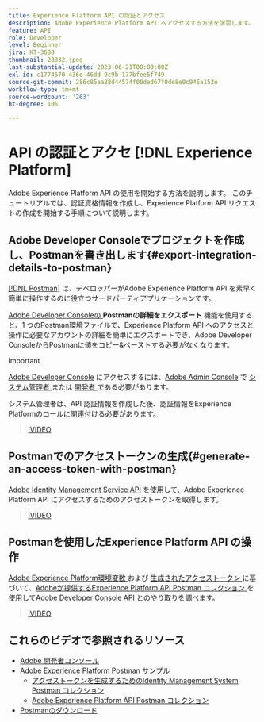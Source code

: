 ```yaml
---
title: Experience Platform API の認証とアクセス
description: Adobe Experience Platform API へアクセスする方法を学習します。
feature: API
role: Developer
level: Beginner
jira: KT-3688
thumbnail: 28832.jpeg
last-substantial-update: 2023-06-21T00:00:00Z
exl-id: c1774670-436e-46dd-9c9b-177bfee5f749
source-git-commit: 286c85aa88d44574f00ded67f0de8e0c945a153e
workflow-type: tm+mt
source-wordcount: '263'
ht-degree: 10%

---
```


# API の認証とアクセ [!DNL Experience Platform]

Adobe Experience Platform API の使用を開始する方法を説明します。 このチュートリアルでは、認証資格情報を作成し、Experience Platform API リクエストの作成を開始する手順について説明します。

## Adobe Developer Consoleでプロジェクトを作成し、Postmanを書き出します{#export-integration-details-to-postman}

[[!DNL Postman]](https://www.postman.com/) は、デベロッパーがAdobe Experience Platform API を素早く簡単に操作するのに役立つサードパーティアプリケーションです。

[Adobe Developer Consoleの ](https://developer.adobe.com/console/home)**Postmanの詳細をエクスポート** 機能を使用すると、1 つのPostman環境ファイルで、Experience Platform API へのアクセスと操作に必要なアカウントの詳細を簡単にエクスポートでき、Adobe Developer ConsoleからPostmanに値をコピー&amp;ペーストする必要がなくなります。

>[!IMPORTANT]
>
>[Adobe Developer Console](https://developer.adobe.com/console/home) にアクセスするには、[Adobe Admin Console](https://adminconsole.adobe.com) で [ システム管理者 ](https://helpx.adobe.com/jp/enterprise/using/admin-roles.html) または [ 開発者 ](https://helpx.adobe.com/enterprise/using/manage-developers.html#:~:text=Add%20developers%20to%20a%20single%20product%20profile&amp;text=In%20the%20Admin%20Console%2C%20navigate,in%20the%20upper%2Dright%20corner.) である必要があります。
>
> システム管理者は、API 認証情報を作成した後、認証情報をExperience Platformのロールに関連付ける必要があります。

>[!VIDEO](https://video.tv.adobe.com/v/28832/?learn=on&enablevpops)

## Postmanでのアクセストークンの生成{#generate-an-access-token-with-postman}

[Adobe Identity Management Service API](https://github.com/adobe/experience-platform-postman-samples/tree/master/apis/ims) を使用して、Adobe Experience Platform API にアクセスするためのアクセストークンを取得します。

>[!VIDEO](https://video.tv.adobe.com/v/29698/?learn=on&enablevpops)


## Postmanを使用したExperience Platform API の操作

[Adobe Experience Platform環境変数 ](#export-integration-details-to-postman) および [ 生成されたアクセストークン ](#generate-an-access-token-with-postman) に基づいて、[Adobeが提供するExperience Platform API Postman コレクション ](https://github.com/adobe/experience-platform-postman-samples/tree/master/apis/experience-platform) を使用してAdobe Developer Console API とのやり取りを調べます。

>[!VIDEO](https://video.tv.adobe.com/v/29704/?learn=on&enablevpops)


## これらのビデオで参照されるリソース

* [Adobe 開発者コンソール](https://developer.adobe.com/console/home)
* [Adobe Experience Platform Postman サンプル ](https://github.com/adobe/experience-platform-postman-samples)
   * [ アクセストークンを生成するためのIdentity Management System Postman コレクション ](https://github.com/adobe/experience-platform-postman-samples/tree/master/apis/ims)
   * [Adobe Experience Platform API Postman コレクション ](https://github.com/adobe/experience-platform-postman-samples/tree/master/apis/experience-platform)
* [Postmanのダウンロード ](https://www.postman.com/)
